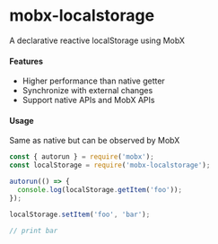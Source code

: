 # mobx-localstorage
A declarative reactive localStorage using MobX

#### Features
* Higher performance than native getter
* Synchronize with external changes
* Support native APIs and MobX APIs

#### Usage
Same as native but can be observed by MobX
```js
const { autorun } = require('mobx');
const localStorage = require('mobx-localstorage');

autorun(() => {
  console.log(localStorage.getItem('foo'));
});

localStorage.setItem('foo', 'bar');

// print bar
```
